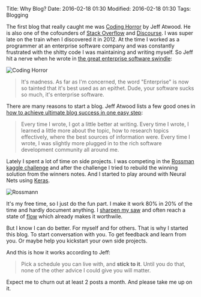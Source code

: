 Title: Why Blog?
Date: 2016-02-18 01:30
Modified: 2016-02-18 01:30
Tags: Blogging

The first blog that really caught me was [Coding Horror](http://http://blog.codinghorror.com) by Jeff Atwood. He is
also one of the cofounders of [Stack Overflow](http://http://stackoverflow.com/) and
[Discourse](https://www.discourse.org/). I was super late on the train when I discovered it in 2012. At the time I
worked as a programmer at an enterprise software company and was constantly frustrated with the shitty code I was
maintaining and writing myself. So Jeff hit a nerve when he wrote in
[the great enterprise software swindle](http://blog.codinghorror.com/the-great-enterprise-software-swindle/):

![Coding Horror]({filename}/images/2016q1/coding_horror.png)

> It's madness. As far as I'm concerned, the word "Enterprise" is now so tainted that it's best used as an epithet.
> Dude, your software sucks so much, it's enterprise software.

There are many reasons to start a blog. Jeff Atwood lists a few good ones in
[how to achieve ultimate blog success in one easy step](http://blog.codinghorror.com/how-to-achieve-ultimate-blog-success-in-one-easy-step/):

> Every time I wrote, I got a little better at writing.
> Every time I wrote, I learned a little more about the topic, how to research topics effectively,
> where the best sources of information were. Every time I wrote,
> I was slightly more plugged in to the rich software development community all around me.


Lately I spent a lot of time on side projects. I was competing in the
[Rossman kaggle challenge](https://www.kaggle.com/c/rossmann-store-sales) and after the challenge I tried to rebuild
 the winning solution from the winners notes. And I started to play around with Neural Nets using
 [Keras](http://http://keras.io/).

![Rossmann]({filename}/images/2016q1/rossmann.jpg)

It's my free time, so I just do the fun part. I make it work 80% in 20%
of the time and hardly document anything. I [sharpen my saw](http://blog.codinghorror.com/sharpening-the-saw/) and
often reach a state of [flow](https://en.wikipedia.org/wiki/Flow_(psychology)) which already makes it worthwile.

But I know I can do better. For myself and for others. That is why I started this blog. To start
conversation with you. To get feedback and learn from you. Or maybe help you kickstart your own side projects.

And this is how it works according to Jeff:

> Pick a schedule you can live with, and **stick to it**. Until you do that, none of the other advice
> I could give you will matter.

Expect me to churn out at least 2 posts a month. And please take me up on it.

